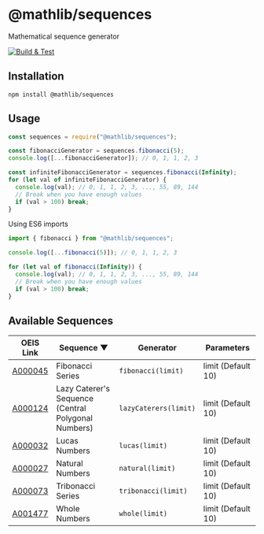 # @mathlib/sequences
Mathematical sequence generator

[![Build & Test](https://github.com/mathlib-js/sequences/actions/workflows/node.js.yml/badge.svg)](https://github.com/mathlib-js/sequences/actions/workflows/node.js.yml)

## Installation
```
npm install @mathlib/sequences
```

## Usage
```javascript
const sequences = require("@mathlib/sequences");

const fibonacciGenerator = sequences.fibonacci(5);
console.log([...fibonacciGenerator]); // 0, 1, 1, 2, 3

const infiniteFibonacciGenerator = sequences.fibonacci(Infinity);
for (let val of infiniteFibonacciGenerator) {
  console.log(val); // 0, 1, 1, 2, 3, ..., 55, 89, 144
  // Break when you have enough values
  if (val > 100) break;
}
```

Using ES6 imports
```javascript
import { fibonacci } from "@mathlib/sequences";

console.log([...fibonacci(5)]); // 0, 1, 1, 2, 3

for (let val of fibonacci(Infinity)) {
  console.log(val); // 0, 1, 1, 2, 3, ..., 55, 89, 144
  // Break when you have enough values
  if (val > 100) break;
}
```

## Available Sequences
| OEIS Link | Sequence ▼ | Generator | Parameters |
| --- | --- | --- | --- |
| [A000045](https://oeis.org/A000045) | Fibonacci Series | `fibonacci(limit)` | limit (Default 10) |
| [A000124](https://oeis.org/A000124) | Lazy Caterer's Sequence <br> (Central Polygonal Numbers) | `lazyCaterers(limit)` | limit (Default 10) |
| [A000032](https://oeis.org/A000032) | Lucas Numbers | `lucas(limit)` | limit (Default 10) |
| [A000027](https://oeis.org/A000027) | Natural Numbers | `natural(limit)` | limit (Default 10) |
| [A000073](https://oeis.org/A000073) | Tribonacci Series | `tribonacci(limit)` | limit (Default 10) |
| [A001477](https://oeis.org/A001477) | Whole Numbers | `whole(limit)` | limit (Default 10) |

